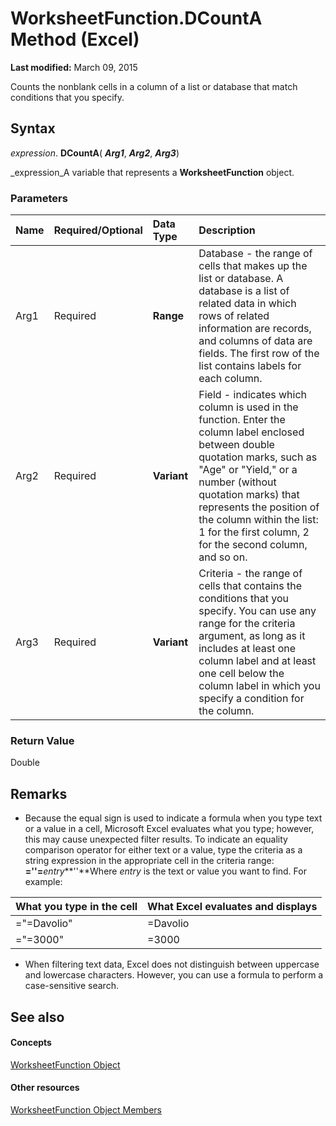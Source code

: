 
# WorksheetFunction.DCountA Method (Excel)

 **Last modified:** March 09, 2015

Counts the nonblank cells in a column of a list or database that match conditions that you specify.

## Syntax

 _expression_. **DCountA**( **_Arg1_**,  **_Arg2_**,  **_Arg3_**)

 _expression_A variable that represents a  **WorksheetFunction** object.


### Parameters



|**Name**|**Required/Optional**|**Data Type**|**Description**|
|:-----|:-----|:-----|:-----|
|Arg1|Required| **Range**|Database - the range of cells that makes up the list or database. A database is a list of related data in which rows of related information are records, and columns of data are fields. The first row of the list contains labels for each column.|
|Arg2|Required| **Variant**|Field - indicates which column is used in the function. Enter the column label enclosed between double quotation marks, such as "Age" or "Yield," or a number (without quotation marks) that represents the position of the column within the list: 1 for the first column, 2 for the second column, and so on.|
|Arg3|Required| **Variant**|Criteria - the range of cells that contains the conditions that you specify. You can use any range for the criteria argument, as long as it includes at least one column label and at least one cell below the column label in which you specify a condition for the column.|

### Return Value

Double


## Remarks




- Because the equal sign is used to indicate a formula when you type text or a value in a cell, Microsoft Excel evaluates what you type; however, this may cause unexpected filter results. To indicate an equality comparison operator for either text or a value, type the criteria as a string expression in the appropriate cell in the criteria range: **=''=**_entry_**''**Where  _entry_ is the text or value you want to find. For example:
    

|**What you type in the cell**|**What Excel evaluates and displays**|
|:-----|:-----|
|="=Davolio"|=Davolio|
|="=3000"|=3000|
- When filtering text data, Excel does not distinguish between uppercase and lowercase characters. However, you can use a formula to perform a case-sensitive search.
    

## See also


#### Concepts


 [WorksheetFunction Object](7b1d5639-363d-632c-2cf0-2232562646b6.md)
#### Other resources


 [WorksheetFunction Object Members](6811ca87-4b53-0bff-88c9-30bf7497879a.md)
